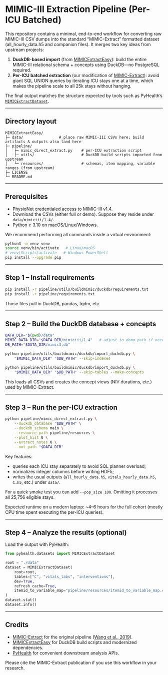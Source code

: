 # MIMIC-III Extraction Pipeline (Per-ICU Batched)

This repository contains a minimal, end-to-end workflow for converting raw MIMIC-III CSV dumps into the standard “MIMIC-Extract” formatted dataset (all_hourly_data.h5 and companion files). It merges two key ideas from upstream projects:

1. **DuckDB-based import** (from [MIMICExtractEasy](https://github.com/SphtKr/MIMICExtractEasy)): build the entire MIMIC-III relational schema + concepts using DuckDB—no PostgreSQL required.
2. **Per-ICU batched extraction** (our modification of [MIMIC-Extract](https://github.com/MLforHealth/MIMIC_Extract)): avoid giant SQL UNION queries by iterating ICU stays one at a time, which makes the pipeline scale to all 25k stays without hanging.

The final output matches the structure expected by tools such as PyHealth’s [`MIMICExtractDataset`](https://pyhealth.readthedocs.io/en/latest/api/datasets/pyhealth.datasets.MIMICExtractDataset.html).

---
## Directory layout

```
MIMICExtractEasy/
├─ data/                # place raw MIMIC-III CSVs here; build artifacts & outputs also land here
├─ pipeline/
│   ├─ mimic_direct_extract.py    # per-ICU extraction script
│   ├─ utils/                     # DuckDB build scripts imported from upstream
│   └─ resources/                 # schemas, item mapping, variable ranges (from upstream)
├─ LICENSE
└─ README.md
```

---
## Prerequisites

* PhysioNet credentialed access to MIMIC-III v1.4.
* Download the CSVs (either full or demo). Suppose they reside under `data/mimiciii/1.4/`.
* Python ≥ 3.10 on macOS/Linux/Windows.

We recommend performing all commands inside a virtual environment:

```bash
python3 -m venv venv
source venv/bin/activate   # Linux/macOS
# venv\Scripts\activate   # Windows PowerShell
pip install --upgrade pip
```

---
## Step 1 – Install requirements

```bash
pip install -r pipeline/utils/buildmimic/duckdb/requirements.txt
pip install -r pipeline/requirements.txt
```

Those files pull in DuckDB, pandas, tqdm, etc.

---
## Step 2 – Build the DuckDB database + concepts

```bash
DATA_DIR="$(pwd)/data"
MIMIC_DATA_DIR="$DATA_DIR/mimiciii/1.4"   # adjust to demo path if needed
DB_PATH="$DATA_DIR/mimic3.db"

python pipeline/utils/buildmimic/duckdb/import_duckdb.py \ 
    "$MIMIC_DATA_DIR" "$DB_PATH" --skip-indexes

python pipeline/utils/buildmimic/duckdb/import_duckdb.py \ 
    "$MIMIC_DATA_DIR" "$DB_PATH" --skip-tables --make-concepts
```

This loads all CSVs and creates the concept views (NIV durations, etc.) used by MIMIC-Extract.

---
## Step 3 – Run the per-ICU extraction

```bash
python pipeline/mimic_direct_extract.py \
    --duckdb_database "$DB_PATH" \
    --duckdb_schema main \
    --resource_path pipeline/resources \
    --plot_hist 0 \
    --extract_notes 0 \
    --out_path "$DATA_DIR"
```

Key features:
* queries each ICU stay separately to avoid SQL planner overload;
* normalizes integer columns before writing HDF5;
* writes the usual outputs (`all_hourly_data.h5`, `vitals_hourly_data.h5`, `C.h5`, etc.) under `data/`.

For a quick smoke test you can add `--pop_size 100`. Omitting it processes all 25,756 eligible stays.

Expected runtime on a modern laptop: ~4–6 hours for the full cohort (mostly CPU time spent executing the per-ICU queries).

---
## Step 4 – Analyze the results (optional)

Load the output with PyHealth:

```python
from pyhealth.datasets import MIMICExtractDataset

root = "./data"
dataset = MIMICExtractDataset(
    root=root,
    tables=["C", "vitals_labs", "interventions"],
    dev=True,
    refresh_cache=True,
    itemid_to_variable_map="pipeline/resources/itemid_to_variable_map.csv",
)
dataset.stat()
dataset.info()
```

---
## Credits

* [MIMIC-Extract](https://github.com/MLforHealth/MIMIC_Extract) for the original pipeline ([Wang et al., 2019](https://arxiv.org/abs/1907.08322)).
* [MIMICExtractEasy](https://github.com/SphtKr/MIMICExtractEasy) for DuckDB build scripts and modernized dependencies.
* [PyHealth](https://pyhealth.readthedocs.io/en/latest/api/datasets/pyhealth.datasets.MIMICExtractDataset.html) for convenient downstream analysis APIs.

Please cite the MIMIC-Extract publication if you use this workflow in your research.

